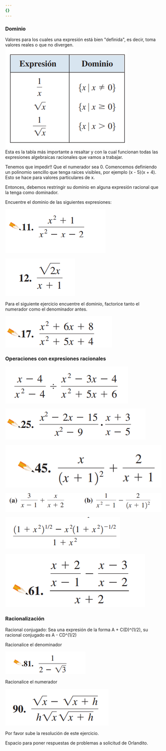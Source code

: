 ```yaml
---
{}
---
```

   
### Dominio   
Valores para los cuales una expresión está bien "definida", es decir, toma valores reales o que no divergen.   
![](../../images/Pasted%20image%2020231010090244.png)   
Esta es la tabla más importante a resaltar y con la cual funcionan todas las expresiones algebraicas racionales que vamos a trabajar.   
   
Tenemos que impedir!! Que el numerador sea 0. Comencemos definiendo un polinomio sencillo que tenga raíces visibles, por ejemplo (x - 5)(x + 4).  Esto se hace para valores particulares de x.   
   
Entonces, debemos restringir su dominio en alguna expresión racional que la tenga como dominador.   
   
Encuentre el dominio de las siguientes expresiones:   
   
![](../../images/Pasted%20image%2020231010093200.png)   
   
![](../../images/Pasted%20image%2020231010093219.png)   
   
Para el siguiente ejercicio encuentre el dominio, factorice tanto el numerador como el denominador antes.   
   
![](../../images/Pasted%20image%2020231010093304.png)   
   
   
### Operaciones con expresiones racionales   
   
![](../../images/Pasted%20image%2020231010091031.png)   
   
![](../../images/Pasted%20image%2020231010093320.png)   
   
![](../../images/Pasted%20image%2020231010093346.png)   
   
   
![](../../images/Pasted%20image%2020231010091048.png)   
   
![](../../images/Pasted%20image%2020231010091225.png)   
   
![](../../images/Pasted%20image%2020231010093402.png)   
   
### Racionalización   
   
Racional conjugado: Sea una expresión de la forma A  + C(D)^(1/2), su racional conjugado es A - CD^(1/2)   
   
Racionalice el denominador   
   
![](../../images/Pasted%20image%2020231010093422.png)   
   
Racionalice el numerador   
   
![](../../images/Pasted%20image%2020231010093508.png)   
   
Por favor sube la resolución de este ejercicio.   
   
   
   
Espacio para poner respuestas de problemas a solicitud de Orlandito.